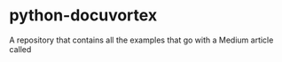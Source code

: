 # python-docuvortex
A repository that contains all the examples that go with a Medium article called
